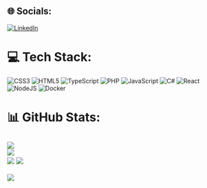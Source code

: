 
## 🌐 Socials:
[![LinkedIn](https://img.shields.io/badge/LinkedIn-%230077B5.svg?logo=linkedin&logoColor=white)](https://linkedin.com/in/https://www.linkedin.com/in/dmytro-semchuk-7018ba287/) 

# 💻 Tech Stack:
![CSS3](https://img.shields.io/badge/css3-%231572B6.svg?style=flat&logo=css3&logoColor=white) ![HTML5](https://img.shields.io/badge/html5-%23E34F26.svg?style=flat&logo=html5&logoColor=white) ![TypeScript](https://img.shields.io/badge/typescript-%23007ACC.svg?style=flat&logo=typescript&logoColor=white) ![PHP](https://img.shields.io/badge/php-%23777BB4.svg?style=flat&logo=php&logoColor=white) ![JavaScript](https://img.shields.io/badge/javascript-%23323330.svg?style=flat&logo=javascript&logoColor=%23F7DF1E) ![C#](https://img.shields.io/badge/c%23-%23239120.svg?style=flat&logo=csharp&logoColor=white) ![React](https://img.shields.io/badge/react-%2320232a.svg?style=flat&logo=react&logoColor=%2361DAFB) ![NodeJS](https://img.shields.io/badge/node.js-6DA55F?style=flat&logo=node.js&logoColor=white) ![Docker](https://img.shields.io/badge/docker-%230db7ed.svg?style=flat&logo=docker&logoColor=white)
# 📊 GitHub Stats:
![](https://github-readme-stats.vercel.app/api?username=x0m4ek&theme=gotham&hide_border=true&include_all_commits=true&count_private=true)<br/>
![](https://github-readme-streak-stats.herokuapp.com/?user=x0m4ek&theme=gotham&hide_border=true)<br/>
![](https://github-readme-stats.vercel.app/api/top-langs/?username=x0m4ek&theme=gotham&hide_border=true&include_all_commits=true&count_private=true&layout=compact)
![](https://github-readme-stats-omega-flame.vercel.app/api?username=x0m4ek&theme=dark&show_icons=true)
---
[![](https://visitcount.itsvg.in/api?id=x0m4ek&icon=7&color=0)](https://visitcount.itsvg.in)

<!-- Proudly created with GPRM ( https://gprm.itsvg.in ) -->
